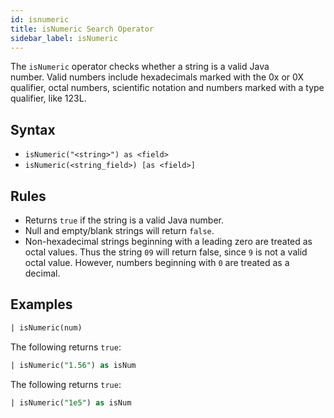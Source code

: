 ```yaml
---
id: isnumeric
title: isNumeric Search Operator
sidebar_label: isNumeric
---
```


The `isNumeric` operator checks whether a string is a valid Java number. Valid numbers include hexadecimals marked with the 0x or 0X qualifier, octal numbers, scientific notation and numbers marked with a type qualifier, like 123L.

## Syntax

* <code>isNumeric(&quot;&lt;string&gt;&quot;) as &lt;field&gt;</code>
* <code>isNumeric(&lt;string_field&gt;) [as &lt;field&gt;]</code>

## Rules

* Returns `true` if the string is a valid Java number.
* Null and empty/blank strings will return `false`.
* Non-hexadecimal strings beginning with a leading zero are treated as octal values. Thus the string `09` will return false, since `9` is not a valid octal value. However, numbers beginning with `0` are treated as a decimal.

## Examples

```sql
| isNumeric(num)
```

The following returns `true`:

```sql
| isNumeric("1.56") as isNum
```

The following returns `true`:

```sql
| isNumeric("1e5") as isNum
```
